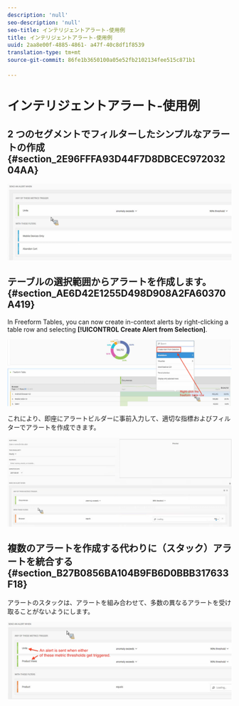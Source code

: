 ```yaml
---
description: 'null'
seo-description: 'null'
seo-title: インテリジェントアラート-使用例
title: インテリジェントアラート-使用例
uuid: 2aa8e00f-4885-4861- a47f-40c8df1f8539
translation-type: tm+mt
source-git-commit: 86fe1b3650100a05e52fb2102134fee515c871b1

---
```



# インテリジェントアラート-使用例

## 2 つのセグメントでフィルターしたシンプルなアラートの作成 {#section_2E96FFFA93D44F7D8DBCEC97203204AA}

<!-- 

Update screenshots for better readability.

 -->

![](assets/alerts_example1.png)

## テーブルの選択範囲からアラートを作成します。{#section_AE6D42E1255D498D908A2FA60370A419}

In Freeform Tables, you can now create in-context alerts by right-clicking a table row and selecting **[!UICONTROL Create Alert from Selection]**.

![](assets/alert_selection.png)

これにより、即座にアラートビルダーに事前入力して、適切な指標およびフィルターでアラートを作成できます。

![](assets/prepopulated_alert.png)

## 複数のアラートを作成する代わりに（スタック）アラートを統合する {#section_B27B0856BA104B9FB6D0BBB317633F18}

アラートのスタックは、アラートを組み合わせて、多数の異なるアラートを受け取ることがないようにします。

![](assets/alerts_example2.png)

